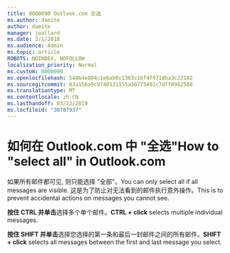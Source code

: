 ```yaml
---
title: 8000090 Outlook.com 全选
ms.author: daeite
author: daeite
manager: joallard
ms.date: 3/1/2018
ms.audience: Admin
ms.topic: article
ROBOTS: NOINDEX, NOFOLLOW
localization_priority: Normal
ms.custom: 8000090
ms.openlocfilehash: 54064e804c1e6ab0c1303c16f4f9718ba3c22182
ms.sourcegitcommit: 03a156a9c9740521155a30775492c7dff0982588
ms.translationtype: MT
ms.contentlocale: zh-CN
ms.lasthandoff: 03/22/2019
ms.locfileid: "30787937"
---
```

# <a name="how-to-select-all-in-outlookcom"></a><span data-ttu-id="3a6e9-102">如何在 Outlook.com 中 "全选"</span><span class="sxs-lookup"><span data-stu-id="3a6e9-102">How to "select all" in Outlook.com</span></span>

<span data-ttu-id="3a6e9-103">如果所有邮件都可见, 则只能选择 "全部"。</span><span class="sxs-lookup"><span data-stu-id="3a6e9-103">You can only select all if all messages are visible.</span></span> <span data-ttu-id="3a6e9-104">这是为了防止对无法看到的邮件执行意外操作。</span><span class="sxs-lookup"><span data-stu-id="3a6e9-104">This is to prevent accidental actions on messages you cannot see.</span></span>

<span data-ttu-id="3a6e9-105">**按住 CTRL 并单击**选择多个单个邮件。</span><span class="sxs-lookup"><span data-stu-id="3a6e9-105">**CTRL + click** selects multiple individual messages.</span></span>

<span data-ttu-id="3a6e9-106">**按住 SHIFT 并单击**选择您选择的第一条和最后一封邮件之间的所有邮件。</span><span class="sxs-lookup"><span data-stu-id="3a6e9-106">**SHIFT + click** selects all messages between the first and last message you select.</span></span>
